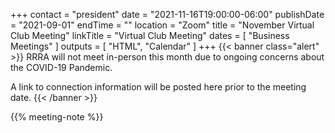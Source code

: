 +++
contact = "president"
date = "2021-11-16T19:00:00-06:00"
publishDate = "2021-09-01"
endTime = ""
location = "Zoom"
title = "November Virtual Club Meeting"
linkTitle = "Virtual Club Meeting"
dates = [ "Business Meetings" ]
outputs = [ "HTML", "Calendar" ]
+++
{{< banner class="alert" >}}
RRRA will not meet in-person this month due to ongoing concerns
about the COVID-19 Pandemic.

A link to connection information will be posted here prior to the meeting date.
{{< /banner >}}

{{% meeting-note %}}
